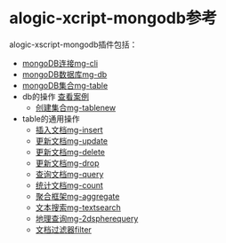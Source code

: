 alogic-xcript-mongodb参考
=======================

alogic-xscript-mongodb插件包括：

- [mongoDB连接mg-cli](plugins/mg-cli.md)
- [mongoDB数据库mg-db](plugins/mg-db.md)
- [mongoDB集合mg-table](plugins/mg-table.md)
- db的操作 [查看案例](plugins/case.string.md)
	- [创建集合mg-tablenew](plugins/mg-tablenew.md)
- table的通用操作
	- [插入文档mg-insert](plugins/mg-insert.md)
	- [更新文档mg-update](plugins/mg-update.md)
	- [更新文档mg-delete](plugins/mg-delete.md)
	- [更新文档mg-drop](plugins/mg-drop.md)	
	- [查询文档mg-query](plugins/mg-query.md)
	- [统计文档mg-count](plugins/mg-count.md)
	- [聚合框架mg-aggregate](plugins/mg-aggregate.md)
	- [文本搜索mg-textsearch](plugins/mg-textsearch.md)
	- [地理查询mg-2dspherequery](plugins/mg-2dspherequery.md)
	- [文档过滤器filter](plugins/filter.md)
